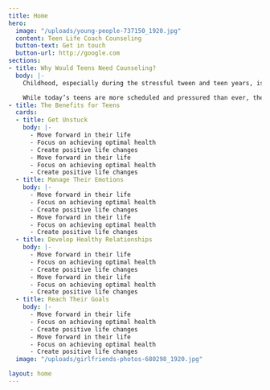 ```yaml
---
title: Home
hero:
  image: "/uploads/young-people-737150_1920.jpg"
  content: Teen Life Coach Counseling
  button-text: Get in touch
  button-url: http://google.com
sections:
- title: Why Would Teens Need Counseling?
  body: |-
    Childhood, especially during the stressful tween and teen years, is a time of dramatic change and growth when kids juggle conflicting messages and feelings while trying to connect to one another--and themselves--emotionally, creatively and socially.

    While today’s teens are more scheduled and pressured than ever, they are also coming of age in a world where setting aside time to teach and foster healthy human connections, creativity and self-knowledge has become more difficult to achieve. Life coach counseling guides teenagers to make positive changes so they can reach their fullest potential and gain the life they want.
- title: The Benefits for Teens
  cards:
  - title: Get Unstuck
    body: |-
      - Move forward in their life
      - Focus on achieving optimal health
      - Create positive life changes
      - Move forward in their life
      - Focus on achieving optimal health
      - Create positive life changes
  - title: Manage Their Emotions
    body: |-
      - Move forward in their life
      - Focus on achieving optimal health
      - Create positive life changes
      - Move forward in their life
      - Focus on achieving optimal health
      - Create positive life changes
  - title: Develop Healthy Relationships
    body: |-
      - Move forward in their life
      - Focus on achieving optimal health
      - Create positive life changes
      - Move forward in their life
      - Focus on achieving optimal health
      - Create positive life changes
  - title: Reach Their Goals
    body: |-
      - Move forward in their life
      - Focus on achieving optimal health
      - Create positive life changes
      - Move forward in their life
      - Focus on achieving optimal health
      - Create positive life changes
  image: "/uploads/girlfriends-photos-680298_1920.jpg"

layout: home
---
```


